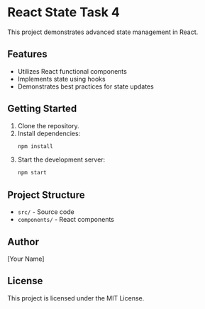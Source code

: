 # React State Task 4

This project demonstrates advanced state management in React.

## Features

- Utilizes React functional components
- Implements state using hooks
- Demonstrates best practices for state updates

## Getting Started

1. Clone the repository.
2. Install dependencies:
    ```bash
    npm install
    ```
3. Start the development server:
    ```bash
    npm start
    ```

## Project Structure

- `src/` - Source code
- `components/` - React components

## Author

[Your Name]

## License

This project is licensed under the MIT License.